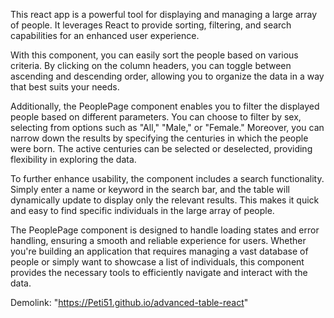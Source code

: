 This react app is a powerful tool for displaying and managing a large array of people. It leverages React to provide sorting, filtering, and search capabilities for an enhanced user experience.

With this component, you can easily sort the people based on various criteria. By clicking on the column headers, you can toggle between ascending and descending order, allowing you to organize the data in a way that best suits your needs.

Additionally, the PeoplePage component enables you to filter the displayed people based on different parameters. You can choose to filter by sex, selecting from options such as "All," "Male," or "Female." Moreover, you can narrow down the results by specifying the centuries in which the people were born. The active centuries can be selected or deselected, providing flexibility in exploring the data.

To further enhance usability, the component includes a search functionality. Simply enter a name or keyword in the search bar, and the table will dynamically update to display only the relevant results. This makes it quick and easy to find specific individuals in the large array of people.

The PeoplePage component is designed to handle loading states and error handling, ensuring a smooth and reliable experience for users. Whether you're building an application that requires managing a vast database of people or simply want to showcase a list of individuals, this component provides the necessary tools to efficiently navigate and interact with the data.

Demolink: "https://Peti51.github.io/advanced-table-react"
